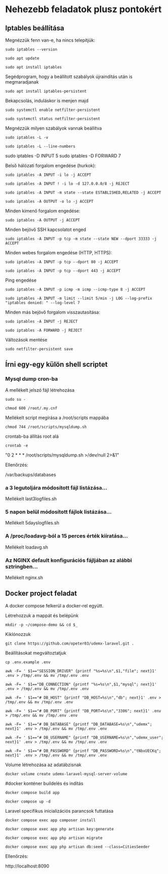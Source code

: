 # Nehezebb feladatok plusz pontokért



## Iptables beállítása

Megnézzük fenn van-e, ha nincs telepítjük:

`sudo iptables --version`

`sudo apt update`

`sudo apt install iptables`

Segédprogram, hogy a beállított szabályok újraindítás után is megmaradjanak

`sudo apt install iptables-persistent`

Bekapcsolás, induláskor is menjen majd

`sudo systemctl enable netfilter-persistent`

`sudo systemctl status netfilter-persistent`

Megnézzük milyen szabályok vannak beállítva

`sudo iptables -L -v`

`sudo iptables -L --line-numbers`

sudo iptables -D INPUT 5
sudo iptables -D FORWARD 7


Belső hálózati forgalom engedése (hurkok):

`sudo iptables -A INPUT -i lo -j ACCEPT`

`sudo iptables -A INPUT ! -i lo -d 127.0.0.0/8 -j REJECT`

`sudo iptables -A INPUT -m state --state ESTABLISHED,RELATED -j ACCEPT`

`sudo iptables -A OUTPUT -o lo -j ACCEPT`

Minden kimenő forgalom engedése:

`sudo iptables -A OUTPUT -j ACCEPT`

Minden bejövő SSH kapcsolatot enged

`sudo iptables -A INPUT -p tcp -m state --state NEW --dport 33333 -j ACCEPT`

Minden webes forgalom engedése (HTTP, HTTPS):

`sudo iptables -A INPUT -p tcp --dport 80 -j ACCEPT`

`sudo iptables -A INPUT -p tcp --dport 443 -j ACCEPT`

Ping engedése

`sudo iptables -A INPUT -p icmp -m icmp --icmp-type 8 -j ACCEPT`

`sudo iptables -A INPUT -m limit --limit 5/min -j LOG --log-prefix "iptables denied: " --log-level 7`

Minden más bejövő forgalom visszautasítása:

`sudo iptables -A INPUT -j REJECT`

`sudo iptables -A FORWARD -j REJECT`

Változások mentése

`sudo netfilter-persistent save`


## Írni egy-egy külön shell scriptet

### Mysql dump cron-ba

A mellékelt jelszó fájl létrehozása

`sudo su -`

`chmod 600 /root/.my.cnf`

Mellékelt script megírása a /root/scripts mappába

`chmod 744 /root/scripts/mysqldump.sh`

crontab-ba állítás root alá

`crontab -e`

"0 2 * * * /root/scripts/mysqldump.sh >/dev/null 2>&1"

Ellenőrzés:

/var/backups/databases

### a 3 legutoljára módosított fájl listázása...

Mellékelt last3logfiles.sh

### 5 napon belül módosított fájlok listázása...

Mellékelt 5dayslogfiles.sh

### A /proc/loadavg-ból a 15 perces érték kiíratása...

Mellékelt loadavg.sh

### Az NGINX default konfigurációs fájljában az alábbi sztringben...

Mellékelt nginx.sh



## Docker project feladat

A docker compose felkerül a docker-rel együtt.

Létrehozzuk a mappát és belépünk

`mkdir -p ~/compose-demo && cd $_`

Kiklónozzuk

`git clone https://github.com/opeter03/udemx-laravel.git .`

Beállításokat megváltoztatjuk

`cp .env.example .env`

`awk -F= ' $1=="SESSION_DRIVER" {printf "%s=%s\n",$1,"file"; next}1' .env > /tmp/.env && mv /tmp/.env .env`

`awk -F= ' $1=="DB_CONNECTION" {printf "%s=%s\n",$1,"mysql"; next}1' .env > /tmp/.env && mv /tmp/.env .env`

`awk -F= ' $1=="# DB_HOST" {printf "DB_HOST=%s\n","db"; next}1' .env > /tmp/.env && mv /tmp/.env .env`

`awk -F= ' $1=="# DB_PORT" {printf "DB_PORT=%s\n","3306"; next}1' .env > /tmp/.env && mv /tmp/.env .env`

`awk -F= ' $1=="# DB_DATABASE" {printf "DB_DATABASE=%s\n","udemx"; next}1' .env > /tmp/.env && mv /tmp/.env .env`

`awk -F= ' $1=="# DB_USERNAME" {printf "DB_USERNAME=%s\n","udemx_user"; next}1' .env > /tmp/.env && mv /tmp/.env .env`

`awk -F= ' $1=="# DB_PASSWORD" {printf "DB_PASSWORD=%s\n","tNbxUECKq"; next}1' .env > /tmp/.env && mv /tmp/.env .env`


Volume létrehozása az adatábzisnak

`docker volume create udemx-laravel-mysql-server-volume`

#docker konténer buildelés és indítás

`docker compose build app`

`docker compose up -d`

Laravel specifikus inicializációs parancsok futtatása

`docker compose exec app composer install`

`docker compose exec app php artisan key:generate`

`docker compose exec app php artisan migrate`

`docker compose exec app php artisan db:seed --class=CitiesSeeder`

Ellenőrzés:

http://localhost:8090
